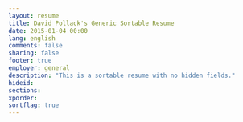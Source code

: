 ```yaml
---
layout: resume
title: David Pollack's Generic Sortable Resume
date: 2015-01-04 00:00
lang: english
comments: false
sharing: false
footer: true
employer: general
description: "This is a sortable resume with no hidden fields."
hideid:
sections:
xporder:
sortflag: true
---
```

